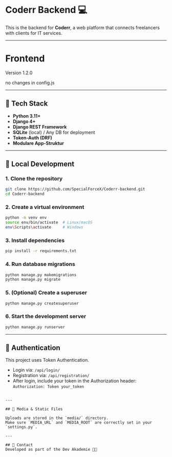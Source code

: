 # Coderr Backend 💻

This is the backend for **Coderr**, a web platform that connects freelancers with clients for IT services.

---

# Frontend
Version 1.2.0

no changes in config.js

---

## 🔧 Tech Stack

- **Python 3.11+**
- **Django 4+**
- **Django REST Framework**
- **SQLite** (local) / Any DB for deployment
- **Token-Auth (DRF)**
- **Modulare App-Struktur**

---

## 🚀 Local Development  

### 1. Clone the repository  

```bash
git clone https://github.com/SpecialForceX/Coderr-backend.git
cd Coderr-backend
```

### 2. Create a virtual environment

```bash
python -m venv env
source env/bin/activate  # Linux/macOS
env\Scripts\activate     # Windows
```

### 3. Install dependencies

```bash
pip install -r requirements.txt
```

### 4. Run database migrations

```bash
python manage.py makemigrations
python manage.py migrate
```

### 5. (Optional) Create a superuser

```bash
python manage.py createsuperuser
```

### 6. Start the development server

```bash
python manage.py runserver
```

---

## 🔐 Authentication

This project uses Token Authentication.

- Login via: `/api/login/`  
- Registration via: `/api/registration/`  
- After login, include your token in the Authorization header:  
  `Authorization: Token your_token`
```

---

## 📂 Media & Static Files

Uploads are stored in the `media/` directory.  
Make sure `MEDIA_URL` and `MEDIA_ROOT` are correctly set in your `settings.py`.

---

## 💬 Contact  
Developed as part of the Dev Akademie 👩‍💻
